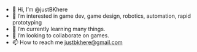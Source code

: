 - 👋 Hi, I’m @justBKhere
- 👀 I’m interested in game dev, game design, robotics, automation, rapid prototyping
- 🌱 I’m currently learning many things.
- 💞️ I’m looking to collaborate on games.
- 📫 How to reach me justbkhere@gmail.com

<!---
justBKhere/justBKhere is a ✨ special ✨ repository because its `README.md` (this file) appears on your GitHub profile.
You can click the Preview link to take a look at your changes.
--->
